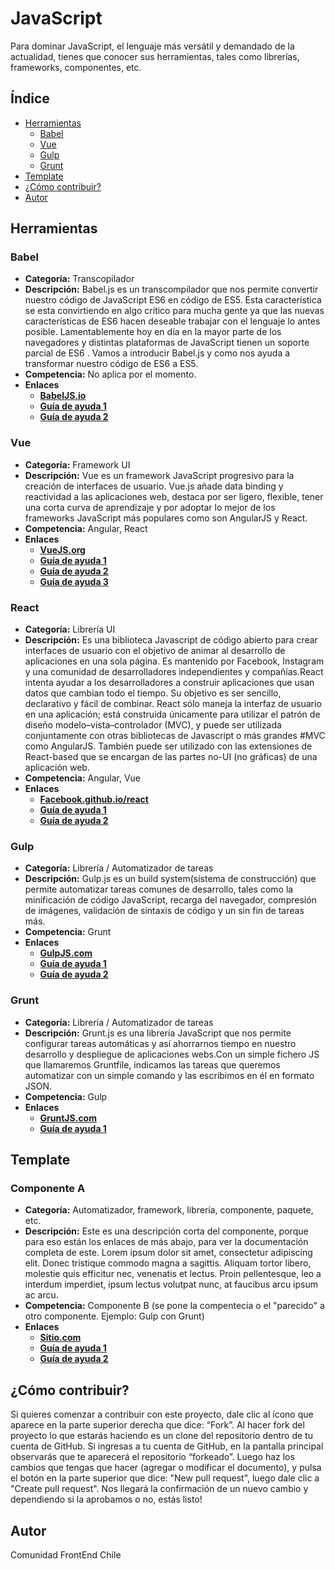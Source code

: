 # JavaScript
Para dominar JavaScript, el lenguaje más versátil y demandado de la actualidad, tienes que conocer sus herramientas, tales como librerías, frameworks, componentes, etc.

## Índice
* [Herramientas](https://github.com/frontendchile/javascript/blob/master/JavaScript.md#herramientas)
   * [Babel](https://github.com/frontendchile/javascript/blob/master/JavaScript.md#babel)
   * [Vue](https://github.com/frontendchile/javascript/blob/master/JavaScript.md#vue)
   * [Gulp](https://github.com/frontendchile/javascript/blob/master/JavaScript.md#gulp)
   * [Grunt](https://github.com/frontendchile/javascript/blob/master/JavaScript.md#grunt)
* [Template](https://github.com/frontendchile/javascript/blob/master/JavaScript.md#template)
* [¿Cómo contribuir?](https://github.com/frontendchile/javascript/blob/master/JavaScript.md#cómo-contribuir)
* [Autor](https://github.com/frontendchile/javascript/blob/master/JavaScript.md#autor)

## Herramientas

### Babel
* **Categoría:** Transcopilador
* **Descripción:** Babel.js es un transcompilador que nos permite convertir nuestro código de JavaScript ES6 en código de ES5. Esta característica se esta convirtiendo en algo crítico para mucha gente ya que las nuevas características de ES6 hacen deseable trabajar con el lenguaje lo antes posible. Lamentablemente hoy en día en la mayor parte de los navegadores y distintas plataformas de JavaScript tienen un soporte parcial de ES6 . Vamos a introducir Babel.js y como nos ayuda a transformar nuestro código de ES6 a ES5.
* **Competencia:** No aplica por el momento.
* **Enlaces**
    * **[BabelJS.io](https://babeljs.io/ "babeljs.io")**
    * **[Guía de ayuda 1](https://abalozz.es/usa-las-nuevas-caracteristicas-de-javascript-hoy-mismo-con-babel/ "abalozz.es")**
    * **[Guía de ayuda 2](http://www.arquitecturajava.com/introduccion-babel-js-javascript-es6/ "arquitecturajava.com")**

### Vue
* **Categoría:** Framework UI
* **Descripción:** Vue es un framework JavaScript progresivo para la creación de interfaces de usuario. Vue.js añade data binding y reactividad a las aplicaciones web, destaca por ser ligero, flexible, tener una corta curva de aprendizaje y por adoptar lo mejor de los frameworks JavaScript más populares como son AngularJS y React.
* **Competencia:** Angular, React
* **Enlaces**
    * **[VueJS.org](http://vuejs.org/ "vuejs.org")**
    * **[Guía de ayuda 1](https://coligo.io/vuejs-the-basics/ "coligo.io")**
    * **[Guía de ayuda 2](https://laracasts.com/series/learn-vue-2-step-by-step "laracasts.com")**
    * **[Guía de ayuda 3](http://www.beerjs.cl/dic2016/#1 "beerjs.cl")**

### React
* **Categoría:** Librería UI
* **Descripción:** Es una biblioteca Javascript de código abierto para crear interfaces de usuario con el objetivo de animar al desarrollo de aplicaciones en una sola página. Es mantenido por Facebook, Instagram y una comunidad de desarrolladores independientes  y compañías.React intenta ayudar a los desarrolladores a construir aplicaciones que usan datos que cambian todo el tiempo. Su objetivo es ser sencillo, declarativo y fácil de combinar. React sólo maneja la interfaz de usuario en una aplicación; está construida únicamente para utilizar el patrón de diseño modelo–vista–controlador (MVC), y puede ser utilizada conjuntamente con otras bibliotecas de Javascript o más grandes #MVC como AngularJS. También puede ser utilizado con las extensiones de React-based que se encargan de las partes no-UI (no gráficas) de una aplicación web.
* **Competencia:** Angular, Vue
* **Enlaces**
    * **[Facebook.github.io/react](https://facebook.github.io/react/ "facebook.github.io")**
    * **[Guía de ayuda 1](https://carlosazaustre.es/blog/empezando-con-react-js-y-ecmascript-6/ "carlosazaustre.es")**
    * **[Guía de ayuda 2](https://platzi.com/blog/intro-react-js/ "platzi.com")**

### Gulp
* **Categoría:** Librería / Automatizador de tareas
* **Descripción:** Gulp.js es un build system(sistema de construcción) que permite automatizar tareas comunes de desarrollo, tales como la minificación de código JavaScript, recarga del navegador, compresión de imágenes, validación de sintaxis de código y un sin fin de tareas más.
* **Competencia:** Grunt
* **Enlaces**
    * **[GulpJS.com](http://gulpjs.com/ "gulpjs.com")**
    * **[Guía de ayuda 1](https://frontendlabs.io/1669--gulp-js-en-espanol-tutorial-basico-primeros-pasos-y-ejemplos "frontendlabs.io")**
    * **[Guía de ayuda 2](https://platzi.com/blog/automatizacion-gulp-js/ "platzi.com")**
    
### Grunt
* **Categoría:** Librería / Automatizador de tareas
* **Descripción:** Grunt.js es una librería JavaScript que nos permite configurar tareas automáticas y así ahorrarnos tiempo en nuestro desarrollo y despliegue de aplicaciones webs.Con un simple fichero JS que llamaremos Gruntfile, indicamos las tareas que queremos automatizar con un simple comando y las escribimos en él en formato JSON.
* **Competencia:** Gulp
* **Enlaces**
    * **[GruntJS.com](http://gruntjs.com/ "gruntjs.com")**
    * **[Guía de ayuda 1](https://carlosazaustre.es/blog/automatizar-tareas-en-javascript-con-grunt-js/ "carlosazaustre.es")**

## Template

### Componente A
* **Categoría:** Automatizador, framework, librería, componente, paquete, etc.
* **Descripción:** Este es una descripción corta del componente, porque para eso están los enlaces de más abajo, para ver la documentación completa de este. Lorem ipsum dolor sit amet, consectetur adipiscing elit. Donec tristique commodo magna a sagittis. Aliquam tortor libero, molestie quis efficitur nec, venenatis et lectus. Proin pellentesque, leo a interdum imperdiet, ipsum lectus volutpat nunc, at faucibus arcu ipsum ac arcu.
* **Competencia:** Componente B (se pone la compentecia o el "parecido" a otro componente. Ejemplo: Gulp con Grunt)
* **Enlaces**
    * **[Sitio.com](http://sitio.com/ "sitio.com")**
    * **[Guía de ayuda 1](https://frontend.io/ayuda-1 "frontend.io")**
    * **[Guía de ayuda 2](https://ejemplo.io/guia-para-empezar "ejemplo.io")**

## ¿Cómo contribuir?
Si quieres comenzar a contribuir con este proyecto, dale clic al ícono que aparece en la parte superior derecha que dice: “Fork”. Al hacer fork del proyecto lo que estarás haciendo es un clone del repositorio dentro de tu cuenta de GitHub. Si ingresas a tu cuenta de GitHub, en la pantalla principal observarás que te aparecerá el repositorio “forkeado”.
Luego haz los cambios que tengas que hacer (agregar o modificar el documento), y pulsa el botón en la parte superior que dice: "New pull request", luego dale clic a "Create pull request". Nos llegará la confirmación de un nuevo cambio y dependiendo si la aprobamos o no, estás listo!

## Autor
Comunidad FrontEnd Chile
